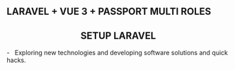 
## LARAVEL + VUE 3 + PASSPORT MULTI ROLES

<h2 align="center">SETUP LARAVEL</h2>
- &nbsp; Exploring new technologies and developing software solutions and quick hacks.
